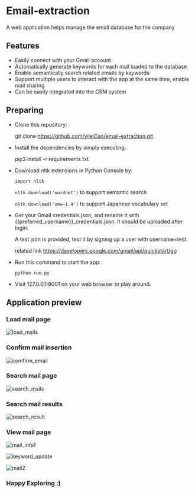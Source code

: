 
# Email-extraction

A web application helps manage the email database for the company

## Features

- Easily connect with your Gmail account
- Automatically generate keywords for each mail loaded to the database
- Enable semantically search related emails by keywords
- Support multiple users to interact with the app at the same time, enable mail sharing
- Can be easily integrated into the CRM system

## Preparing

- Clone this repository:
  
  git clone https://github.com/yileiCao/email-extraction.git

- Install the dependencies by simply executing:
  
  pip3 install -r requirements.txt
- Download nltk extensions in Python Console by:

  <code>import nltk</code>

  <code>nltk.download('wordnet')</code> to support semantic search

  <code>nltk.download('omw-1.4')</code> to support Japanese vocabulary set

- Get your Gmail credentials.json, and rename it with {{preferred_username}}_credentials.json.
  It should be uploaded after login.
  
  A test json is provided, test it by signing up a user with username=test.
  
  related link https://developers.google.com/gmail/api/quickstart/go 

- Run this command to start the app:
  
  <code>python run.py</code>

- Visit 127.0.0.1:8001 on your web browser to play around.

## Application preview
### Load mail page
![load_mails](https://github.com/yileiCao/email-extraction/assets/63228731/87412f74-a1b6-4a58-bbf6-03337336a197)

### Confirm mail insertion
![comfirm_email](https://github.com/yileiCao/email-extraction/assets/63228731/5c1cd7c9-8c27-4de6-bdb2-060d915d6fd3)

### Search mail page
![search_mails](https://github.com/yileiCao/email-extraction/assets/63228731/d9d023f1-e9f0-45f2-8054-ff6f74bf0ca0)

### Search mail results
![search_result](https://github.com/yileiCao/email-extraction/assets/63228731/b243bb4b-6ce8-409b-9cf5-6178cf24a183)

### View mail page
![mail_info1](https://github.com/yileiCao/email-extraction/assets/63228731/46991dc5-7453-4595-ad88-8f1a523df33e)

![keyword_update](https://github.com/yileiCao/email-extraction/assets/63228731/69cdf5ee-4ab3-42bc-8e92-08ed85e656d4)

![mail2](https://github.com/yileiCao/email-extraction/assets/63228731/23913dac-2c15-4f67-881f-d5f931369b6c)


###  Happy Exploring :)



